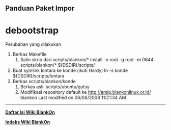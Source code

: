 ## Panduan Paket Impor
# debootstrap
Perubahan yang dilakukan
   1. Berkas Makefile
         1. Salin skrip dari scripts/blankon/*
install -o root -g root -m 0644 scripts/blankon/* $(DSDIR)/scripts/
   1. Buat symlink lontara ke konde (ikuti Hardy)
ln -s konde $(DSDIR)/scripts/lontara
   1. Berkas scripts/blankon/konde
         1. Berkas asli: scripts/ubuntu/gutsy
         2. Modifikasi repository default ke http://arsip.blankonlinux.or.id/
            blankon
Last modified on 06/06/2008 11:21:34 AM

---
[**Daftar Isi Wiki BlankOn**](/wiki/DaftarIsi/index.html)
 
[**Indeks Wiki BlankOn**](/wiki/Indeks.html)
